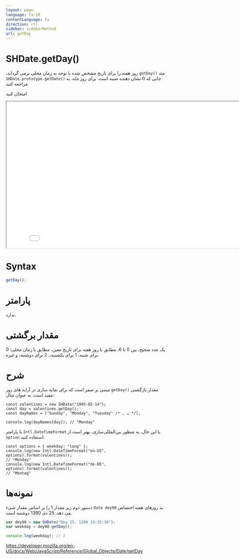 ```yaml
---
layout: page
language: fa-IR
contentLanguage: fa
direction: rtl
sidebar: sidebarMethod
url: getDay
---
```


# SHDate.getDay()

متد <code dir="ltr">getDay()</code> روز هفته را برای تاریخ مشخص شده با توجه به زمان محلی برمی گرداند، جایی که 0 نشان دهنده شنبه است. برای روز ماه، به <code dir="ltr">SHDate.prototype.getDate()</code> مراجعه کنید.

امتحان کنید

<iframe style="width: 830px; height: 460px;" src="/SHDateTime-js/examples/live.html?function=getDay" title="MDN Web Docs Interactive Example" loading="lazy"></iframe>
<br/>

# Syntax

```js
getDay();
```

# پارامتر

ندارد.

# مقدار برگشتی

یک عدد صحیح، بین 0 تا 6، مطابق با روز هفته برای تاریخ معین، مطابق با زمان محلی: 0 برای شنبه، 1 برای یکشنبه،، 2 برای دوشنبه، و غیره.

# شرح

مقدار بازگشتی <code dir="ltr">getDay()</code> مبتنی بر صفر است که برای نمایه سازی در آرایه های روز مفید است، به عنوان مثال:

```JS
const valentines = new SHDate("1995-02-14");
const day = valentines.getDay();
const dayNames = ["Sunday", "Monday", "Tuesday" /* , … */];

console.log(dayNames[day]); // "Monday"
```

با این حال، به منظور بین‌المللی‌سازی، بهتر است از <code dir="ltr">Intl.DateTimeFormat</code> با پارامتر `option` استفاده کنید.

```JS
const options = { weekday: "long" };
console.log(new Intl.DateTimeFormat("en-US", options).format(valentines));
// "Monday"
console.log(new Intl.DateTimeFormat("de-DE", options).format(valentines));
// "Montag"
```

# نمونه‌ها

دستور دوم زیر مقدار 1 را بر اساس مقدار شیء `Date dey90` به روزهای هفته اختصاص می دهد. 25 دی 1390 دوشنبه است.

```js
var dey90 = new SHDate("Dey 25, 1390 23:15:30");
var weekday = dey90.getDay();

console.log(weekday); // 1
```

https://developer.mozilla.org/en-US/docs/Web/JavaScript/Reference/Global_Objects/Date/getDay
